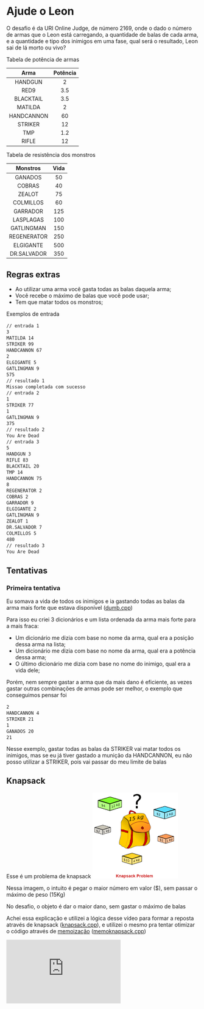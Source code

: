 # Ajude o Leon

O desafio é da URI Online Judge, de número 2169, onde o dado o número de armas que o Leon está carregando, a quantidade de balas de cada arma, e a quantidade e tipo dos inimigos em uma fase, qual será o resultado, Leon sai de lá morto ou vivo?

Tabela de potência de armas

Arma | Potência
:---------: | :------:
HANDGUN | 2
RED9 | 3.5
BLACKTAIL | 3.5
MATILDA | 2
HANDCANNON | 60
STRIKER | 12
TMP | 1.2
RIFLE | 12

Tabela de resistência dos monstros

Monstros | Vida
:---------: | :------:
GANADOS     | 50
COBRAS      | 40
ZEALOT      | 75
COLMILLOS   | 60
GARRADOR    | 125
LASPLAGAS   | 100
GATLINGMAN  | 150
REGENERATOR | 250
ELGIGANTE   | 500
DR.SALVADOR | 350

## Regras extras
* Ao utilizar uma arma você gasta todas as balas daquela arma;
* Você recebe o máximo de balas que você pode usar;
* Tem que matar todos os monstros;

Exemplos de entrada

```
// entrada 1
3
MATILDA 14
STRIKER 99
HANDCANNON 67
2
ELGIGANTE 5
GATLINGMAN 9
575
// resultado 1
Missao completada com sucesso
// entrada 2
1
STRIKER 77
1
GATLINGMAN 9
375
// resultado 2
You Are Dead
// entrada 3
5
HANDGUN 3
RIFLE 83
BLACKTAIL 20
TMP 14
HANDCANNON 75
8
REGENERATOR 2
COBRAS 2
GARRADOR 9
ELGIGANTE 2
GATLINGMAN 9
ZEALOT 1
DR.SALVADOR 7
COLMILLOS 5
480
// resultado 3
You Are Dead
```

## Tentativas

### Primeira tentativa 

Eu somava a vida de todos os inimigos e ia gastando todas as balas da arma mais forte que estava disponível ([dumb.cpp](/leonhelp/memoknapsack.cpp))

Para isso eu criei 3 dicionários e um lista ordenada da arma mais forte para a mais fraca:
* Um dicionário me dizia com base no nome da arma, qual era a posição dessa arma na lista;
* Um dicionário me dizia com base no nome da arma, qual era a potência dessa arma;
* O último dicionário me dizia com base no nome do inimigo, qual era a vida dele;

Porém, nem sempre gastar a arma que da mais dano é eficiente, as vezes gastar outras combinações de armas pode ser melhor, o exemplo que conseguimos pensar foi

```
2
HANDCANNON 4
STRIKER 21
1
GANADOS 20
21
```
Nesse exemplo, gastar todas as balas da STRIKER vai matar todos os inimigos, mas se eu já tiver gastado a munição da HANDCANNON, eu não posso utilizar a STRIKER, pois vai passar do meu limite de balas

## Knapsack

Esse é um problema de knapsack
![](/assets/knapsack.png)

Nessa imagem, o intuito é pegar o maior número em valor ($), sem passar o máximo de peso (15Kg)

No desafio, o objeto é dar o maior dano, sem gastar o máximo de balas

Achei essa explicação e utilizei a lógica desse vídeo para formar a reposta através de knapsack ([knapsack.cpp](/leonhelp/knapsack.cpp)), e utilizei o mesmo pra tentar otimizar o código através de [memoização](https://en.wikipedia.org/wiki/Memoization) ([memoknapsack.cpp](/leonhelp/memoknapsack.cpp))

<iframe width="300" height="167" src="https://www.youtube.com/embed/xOlhR_2QCXY" title="YouTube video player" frameborder="0" allow="accelerometer; autoplay; clipboard-write; encrypted-media; gyroscope; picture-in-picture" allowfullscreen></iframe>
